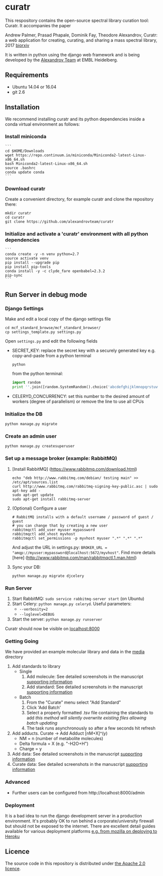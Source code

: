 # curatr
This respository contains the open-source spectral library curation tool: Curatr.
It accompanies the paper

Andrew Palmer, Prasad Phapale, Dominik Fay, Theodore Alexandrov, Curatr: a web application for creating, curating, and sharing a mass spectral library, 2017 [biorxiv](https://doi.org/10.1101/170571)

It is written in python using the django web framework and is being developed by the [Alexandrov Team](http://www.embl.de/research/units/scb/alexandrov/) at EMBL Heidelberg.

## Requirements ##
* Ubuntu 14.04 or 16.04
* git 2.6

## Installation ##
We recommend installing curatr and its python dependencies inside a conda virtual environment as follows:

### Install miniconda 
    ```
    cd $HOME/Downloads
    wget https://repo.continuum.io/miniconda/Miniconda2-latest-Linux-x86_64.sh
    bash Miniconda2-latest-Linux-x86_64.sh
    source .bashrc
    conda update conda
    ```
### Download curatr
Create a convenient directory, for example curatr and clone the repository there:
```commandline
mkdir curatr
cd curatr
git clone https://github.com/alexandrovteam/curatr
```

### Initialize and activate a 'curatr' environment with all python dependencies
    ```
    conda create -y -n venv python=2.7
    source activate venv
    pip install --upgrade pip
    pip install pip-tools
    conda install -y -c clyde_fare openbabel=2.3.2
    pip-sync
    ```
    
## Run Server in debug mode ##
### Django Settings ###
Make and edit a local copy of the django settings file
```
cd mcf_standard_browse/mcf_standard_browser/
cp settings_template.py settings.py
```
Open `settings.py` and edit the following fields
 * SECRET_KEY: replace the secret key with a securely generated key e.g. copy-and-paste from a python terminal
 
      ```
      python
      ```
      from the python terminal:
      ```python
      import random
      print ''.join([random.SystemRandom().choice('abcdefghijklmnopqrstuvwxyz0123456789!@#$%^&*(-_=+)') for i in range(50)])
      ```
 * CELERYD_CONCURRENCY: set this number to the desired amount of workers (degree of parallelism) or remove the line to use all CPUs  

### Initialize the DB ###
```
python manage.py migrate
```

### Create an admin user ##
```
python manage.py createsuperuser
```

### Set up a message broker (example: RabbitMQ) ##
1. [Install RabbitMQ] (https://www.rabbitmq.com/download.html)

    ```commandline
    echo "deb http://www.rabbitmq.com/debian/ testing main" >> /etc/apt/sources.list
    curl http://www.rabbitmq.com/rabbitmq-signing-key-public.asc | sudo apt-key add -
    sudo apt-get update
    sudo apt-get install rabbitmq-server
    ```
2. (Optional) Configure a user
    ```
    # RabbitMQ installs with a default username / password of guest / guest
    # you can change that by creating a new user
    rabbitmqctl add_user myuser mypassword
    rabbitmqctl add_vhost myvhost
    rabbitmqctl set_permissions -p myvhost myuser ".*" ".*" ".*"
    ```
    
    And adjust the URL in settings.py: `BROKER_URL = "amqp://myuser:mypassword@localhost:5672/myvhost"`.
    Find more details [here] (http://www.rabbitmq.com/man/rabbitmqctl.1.man.html)
3. Sync your DB: 
    ```commandline
    python manage.py migrate djcelery
    ```
### Run Server ###
1. Start RabbitMQ: `sudo service rabbitmq-server start` (on Ubuntu)
2. Start Celery: `python manage.py celeryd`. Useful parameters:
    - `--verbosity=2`
    - `--loglevel=DEBUG`
3. Start the server: `python manage.py runserver`

Curatr should now be visible on  [localhost:8000](http://localhost:8000)

### Getting Going ###

We have provided an example molecular library and data in the [media](https://github.com/alexandrovteam/curatr/tree/master/mcf_standard_browser/media) directory 
1. Add standards to library
    * Single
        1. Add molecule:
            See detailed screenshots in the manuscript [supporting information](http://www.biorxiv.org/content/biorxiv/suppl/2017/08/15/170571.DC1/170571-1.pdf)
        2. Add standard:
            See detailed screenshots in the manuscript [supporting information](http://www.biorxiv.org/content/biorxiv/suppl/2017/08/15/170571.DC1/170571-1.pdf)
    * Batch
        1. From the "Curate" menu select "Add Standard"
        2. Click 'Add Batch'
        3. Select a properly formatted .tsv file containing the standards to add
            *this method will silently overwrite existing files allowing batch updating*
        4. The task runs asynchronously so after a few seconds hit refresh
2. Add adducts.
    Curate -> Add Adduct
    [nM+X]^(y)
    * NM = n (number of metabolite molecules)
    * Delta formula = X (e.g. "-H2O+H")
    * Charge = y 
3. Add data: 
    See detailed screenshots in the manuscript [supporting information](http://www.biorxiv.org/content/biorxiv/suppl/2017/08/15/170571.DC1/170571-1.pdf) 
4. Curate data: 
    See detailed screenshots in the manuscript [supporting information](http://www.biorxiv.org/content/biorxiv/suppl/2017/08/15/170571.DC1/170571-1.pdf)

    
### Advanced ###
* Further users can be configured from http://localhost:8000/admin

### Deployment ###
It is a bad idea to run the django development server in a production environment. It's probably OK to run behind a corporate/university firewall but should not be exposed to the internet. 
There are excellent detail guides available for various deployment platforms [e.g. from mozilla on deploying to Heroku ](https://developer.mozilla.org/en-US/docs/Learn/Server-side/Django/Deployment)
## Licence
The source code in this repository is distributed under [the Apache 2.0 licence](http://www.apache.org/licenses/LICENSE-2.0).
